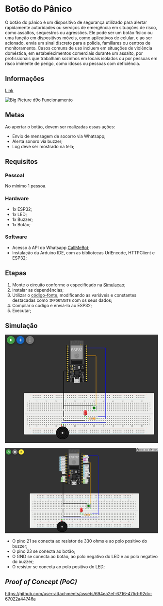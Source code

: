 # Botão do Pânico

O botão do pânico é um dispositivo de segurança utilizado para alertar rapidamente autoridades ou serviços de emergência em situações de risco, como assaltos, sequestros ou agressões. Ele pode ser um botão físico ou uma função em dispositivos móveis, como aplicativos de celular, e ao ser acionado, envia um sinal discreto para a polícia, familiares ou centros de monitoramento. Casos comuns de uso incluem em situações de violência doméstica, em estabelecimentos comerciais durante um assalto, por profissionais que trabalham sozinhos em locais isolados ou por pessoas em risco iminente de perigo, como idosos ou pessoas com deficiência.

## Informações

[Link](https://github.com/ed-henrique/maloca-das-icoisas/edit/main/botao-do-panico)

![Big Picture d9o Funcionamento](https://github.com/ed-henrique/maloca-das-icoisas/blob/main/botao-do-panico/BIG%20PICTURE%20BOT%C3%87AO%20DE%20PANICO.png)

## Metas

Ao apertar o botão, devem ser realizadas essas ações:

- Envio de mensagem de socorro via Whatsapp;
- Alerta sonoro via buzzer;
- Log deve ser mostrado na tela;

## Requisitos

### Pessoal

No mínimo 1 pessoa.

### Hardware

- 1x ESP32;
- 1x LED;
- 1x Buzzer;
- 1x Botão;

### Software

- Acesso à API do Whatsapp [CallMeBot](https://www.callmebot.com/blog/free-api-whatsapp-messages/);
- Instalação da Arduino IDE, com as bibliotecas UrlEncode, HTTPClient e ESP32;

## Etapas

1. Monte o circuito conforme o especificado na [Simulaçao](#simulacao);
2. Instalar as dependências;
3. Utilizar o [código-fonte](./main.ino), modificando as variáveis e constantes destacadas como `IMPORTANTE` com os seus dados;
4. Compilar o código e enviá-lo ao ESP32;
5. Executar;

## Simulação

![Simulação](./sim.jpeg)

![Simulação com Indicação](./sim2.png)

- O pino 21 se conecta ao resistor de 330 ohms e ao polo positivo do buzzer;
- O pino 23 se conecta ao botão;
- O GND se conecta ao botão, ao polo negativo do LED e ao polo negativo do buzzer;
- O resistor se conecta ao polo positivo do LED;

## *Proof of Concept (PoC)*

https://github.com/user-attachments/assets/694ea2ef-6716-475d-92dc-67022a44746a
